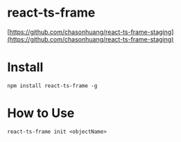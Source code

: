 # react-ts-frame
[https://github.com/chasonhuang/react-ts-frame-staging](https://github.com/chasonhuang/react-ts-frame-staging)

# Install
```
npm install react-ts-frame -g
```

# How to Use
```
react-ts-frame init <objectName>
```